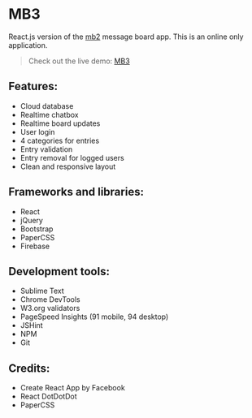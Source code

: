 # MB3
React.js version of the [mb2](https://github.com/krzysztofradomski/mb2/) message board app. This is an online only application.

> Check out the live demo: [MB3](https://krzysztofradomski.github.io/mb3/)

## Features:
* Cloud database
* Realtime chatbox
* Realtime board updates
* User login
* 4 categories for entries
* Entry validation
* Entry removal for logged users
* Clean and responsive layout

## Frameworks and libraries:
* React
* jQuery
* Bootstrap
* PaperCSS
* Firebase

## Development tools:
* Sublime Text
* Chrome DevTools 
* W3.org validators
* PageSpeed Insights (91 mobile, 94 desktop)
* JSHint
* NPM
* Git

## Credits:
* Create React App by Facebook
* React DotDotDot
* PaperCSS
